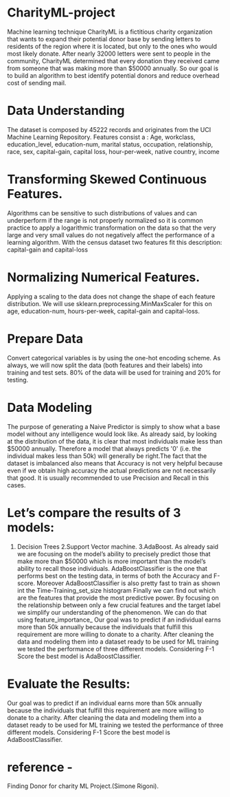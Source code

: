 # CharityML-project
Machine learning technique
CharityML is a fictitious charity organization that wants to expand their potential donor base by sending letters to residents of the region where it is located, but only to the ones who would most likely donate. After nearly 32000 letters were sent to people in the community, CharityML determined that every donation they received came from someone that was making more than $50000 annually. So our goal is to build an algorithm to best identify potential donors and reduce overhead cost of sending mail.
# Data Understanding
The dataset is composed by 45222 records and originates from the UCI Machine Learning Repository.
Features consist a : Age, workclass, education_level, education-num, marital status, occupation, relationship, race, sex, capital-gain, capital loss, hour-per-week, native country, income 
# Transforming Skewed Continuous Features.
Algorithms can be sensitive to such distributions of values and can underperform if the range is not properly normalized so it is common practice to apply a logarithmic transformation on the data so that the very large and very small values do not negatively affect the performance of a learning algorithm. With the census dataset two features fit this description: capital-gain and capital-loss
# Normalizing Numerical Features.
Applying a scaling to the data does not change the shape of each feature distribution. We will use sklearn.preprocessing.MinMaxScaler for this on age, education-num, hours-per-week, capital-gain and capital-loss.
# Prepare Data
Convert categorical variables is by using the one-hot encoding scheme.
As always, we will now split the data (both features and their labels) into training and test sets. 80% of the data will be used for training and 20% for testing.
# Data Modeling
The purpose of generating a Naive Predictor is simply to show what a base model without any intelligence would look like. As already said, by looking at the distribution of the data, it is clear that most individuals make less than $50000 annually. Therefore a model that always predicts '0' (i.e. the individual makes less than 50k) will generally be right.The fact that the dataset is imbalanced also means that Accuracy is not very helpful because even if we obtain high accuracy the actual predictions are not necessarily that good. It is usually recommended to use Precision and Recall in this cases.
# Let’s compare the results of 3 models:
1. Decision Trees 2.Support Vector machine. 3.AdaBoost.
As already said we are focusing on the model’s ability to precisely predict those that make more than $50000 which is more important than the model’s ability to recall those individuals. AdaBoostClassifier is the one that performs best on the testing data, in terms of both the Accuracy and F-score. Moreover AdaBoostClassifier is also pretty fast to train as shown int the Time-Training_set_size histogram
Finally we can find out which are the features that provide the most predictive power. By focusing on the relationship between only a few crucial features and the target label we simplify our understanding of the phenomenon. We can do that using feature_importance_
Our goal was to predict if an individual earns more than 50k annually because the individuals that fulfill this requirement are more willing to donate to a charity. After cleaning the data and modeling them into a dataset ready to be used for ML training we tested the performance of three different models. Considering F-1 Score the best model is AdaBoostClassifier.
# Evaluate the Results:
Our goal was to predict if an individual earns more than 50k annually because the individuals that fulfill this requirement are more willing to donate to a charity. After cleaning the data and modeling them into a dataset ready to be used for ML training we tested the performance of three different models. Considering F-1 Score the best model is AdaBoostClassifier.
# reference - 
Finding Donor for charity ML Project.(Simone Rigoni).
